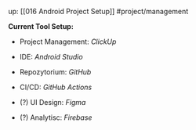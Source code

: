 up: [[016 Android Project Setup]]
#project/management

**Current Tool Setup:**
- Project Management: _ClickUp_
- IDE: _Android Studio_
- Repozytorium: _GitHub_
- CI/CD: _GitHub Actions_

- (?) UI Design: _Figma_
- (?) Analytisc: _Firebase_